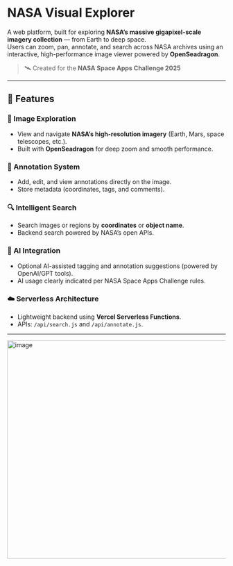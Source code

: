 #  NASA Visual Explorer

A web platform, built for exploring **NASA’s massive gigapixel-scale imagery collection** — from Earth to deep space.  
Users can zoom, pan, annotate, and search across NASA archives using an interactive, high-performance image viewer powered by **OpenSeadragon**.

> 🛰️ Created for the **NASA Space Apps Challenge 2025**

---

## 🚀 Features

### 🔭 Image Exploration
- View and navigate **NASA’s high-resolution imagery** (Earth, Mars, space telescopes, etc.).
- Built with **OpenSeadragon** for deep zoom and smooth performance.

### 📝 Annotation System
- Add, edit, and view annotations directly on the image.
- Store metadata (coordinates, tags, and comments).

### 🔍 Intelligent Search
- Search images or regions by **coordinates** or **object name**.
- Backend search powered by NASA’s open APIs.

### 🧠 AI Integration
- Optional AI-assisted tagging and annotation suggestions (powered by OpenAI/GPT tools).
- AI usage clearly indicated per NASA Space Apps Challenge rules.

### ☁️ Serverless Architecture
- Lightweight backend using **Vercel Serverless Functions**.
- APIs: `/api/search.js` and `/api/annotate.js`.

---
<img width="980" height="503" alt="image" src="https://github.com/user-attachments/assets/2785d08d-c858-492d-bf7b-be85b48d418a" />





